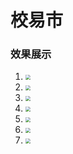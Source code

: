 # 校易市

### 效果展示

1. <img src="C:\Users\ld\Pictures\校易市\Image_1720656942036.png" style="zoom:50%;" />
2. <img src="C:\Users\ld\Pictures\校易市\Image_1720657018316.png" style="zoom:50%;" />
3. <img src="C:\Users\ld\Pictures\校易市\Image_1720656943895.png" style="zoom:50%;" />
4. <img src="C:\Users\ld\Pictures\校易市\Image_1720656945567.png" style="zoom:50%;" />
5. <img src="C:\Users\ld\Pictures\校易市\Image_1720656947190.png" style="zoom:50%;" />
6. <img src="C:\Users\ld\Pictures\校易市\Image_1720657013744.png" style="zoom:50%;" />
7. <img src="C:\Users\ld\Pictures\校易市\Image_1720657016410.png" style="zoom:50%;" />